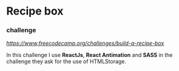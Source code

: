 # Recipe box
### challenge
*https://www.freecodecamp.org/challenges/build-a-recipe-box*

In this challenge I use **ReactJs**, **React Antimation** and **SASS** in the challenge they ask for the use of HTMLStorage.

